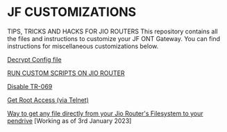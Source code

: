 # JF CUSTOMIZATIONS
TIPS, TRICKS AND HACKS FOR JIO ROUTERS
This repository contains all the files and instructions to customize your JF ONT Gateway. You can find instructions for miscellaneous customizations below.

[Decrypt Config file](https://github.com/Naitik1208/JF-ROUTER/blob/main/Instructions/Decrypt%20Config%20File.md)

[RUN CUSTOM SCRIPTS ON JIO ROUTER](https://github.com/Naitik1208/JF-ROUTER/blob/main/Instructions/Run%20Custom%20Scripts%20On%20Your%20Router.md)

[Disable TR-069](https://github.com/Naitik1208/JF-ROUTER/blob/main/Instructions/Disable%20TR-069.md)

[Get Root Access (via Telnet)](https://github.com/Naitik1208/JF-ROUTER/blob/main/Instructions/Get-Root-Access-JF-ONT-Home-Gateway.md)

[Way to get any file directly from your Jio Router's Filesystem to your pendrive](https://github.com/Naitik1208/JF-ROUTER/blob/main/Instructions/Way%20to%20get%20any%20file%20directly%20from%20your%20Jio%20Router's%20Filesystem%20to%20your%20pendrive.md) [Working as of 3rd January 2023]
